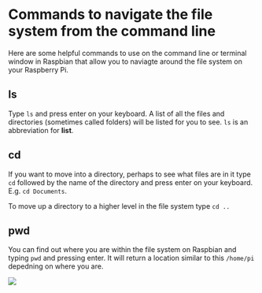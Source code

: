 # Commands to navigate the file system from the command line

Here are some helpful commands to use on the command line or terminal window in Raspbian that allow you to naviagte around the file system on your Raspberry Pi.

## ls

Type `ls` and press enter on your keyboard. A list of all the files and directories (sometimes called folders) will be listed for you to see. `ls` is an abbreviation for **list**.

## cd

If you want to move into a directory, perhaps to see what files are in it type `cd` followed by the name of the directory and press enter on your keyboard. E.g. `cd Documents`.

To move up a directory to a higher level in the file system type `cd ..`

## pwd

You can find out where you are within the file system on Raspbian and typing `pwd` and pressing enter. It will return a location similar to this `/home/pi` depedning on where you are. 

![](images/navigating-cl.png)